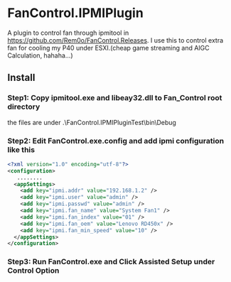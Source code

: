 # FanControl.IPMIPlugin 
A plugin to control fan through ipmitool in https://github.com/Rem0o/FanControl.Releases. I use this to control extra fan for cooling my P40 under ESXI.(cheap game streaming and AIGC Calculation, hahaha...)

## Install

### Step1: Copy ipmitool.exe and libeay32.dll to Fan_Control root directory
the files are under .\FanControl.IPMIPluginTest\bin\Debug

### Step2: Edit FanControl.exe.config and add ipmi configuration like this
``` xml
<?xml version="1.0" encoding="utf-8"?>
<configuration>
   ........
  <appSettings>
  	<add key="ipmi.addr" value="192.168.1.2" />
  	<add key="ipmi.user" value="admin" />
  	<add key="ipmi.passwd" value="admin" />
	<add key="ipmi.fan_name" value="System Fan1" />
	<add key="ipmi.fan_index" value="01" />
	<add key="ipmi.fan_oem" value="Lenovo RD450x" />
	<add key="ipmi.fan_min_speed" value="10" />
  </appSettings>
</configuration>
```

### Step3: Run FanControl.exe and Click Assisted Setup under Control Option
